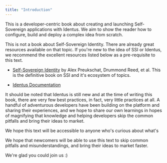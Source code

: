 ```yaml
---
title: "Introduction"
---
```


This is a developer-centric book about creating and launching Self-Sovereign applications with Identus.  We aim to show the reader how to configure, build and deploy a complex idea from scratch.  

This is not a book about Self-Sovereign Identity.  There are already great resources available on that topic.  If you're new to the idea of SSI or Identus, we recommend the excellent resources listed below as a pre-requisite to this text.


- [Self-Sovereign Identity](https://www.manning.com/books/self-sovereign-identity) by Alex Preukschat, Drummond Reed, et al.  This is the definitive book on SSI and it's ecosystem of topics.  

- [Identus Documentation](https://hyperledger-identus.github.io/docs/)

It should be noted that Identus is still new and at the time of writing this book, there are very few best practices, in fact, very little practices at all.  A handful of adventurous developers have been building on the platform and sharing their experiences, and we hope to share our own learnings in hopes of magnifying that knowledge and helping developers skip the common pitfalls and bring their ideas to market.

We hope this text will be accessible to anyone who's curious about what's 

We hope that newcomers will be able to use this text to skip common pitfalls and misunderstandings, and bring their ideas to market faster. 

We're glad you could join us :)